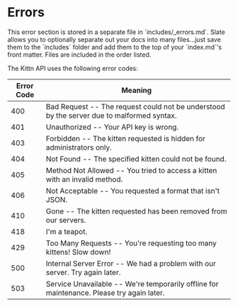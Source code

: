 # Errors  
  
<aside class=error>  
This error section is stored in a separate file in `includes/_errors.md`. Slate allows you to optionally separate out your docs into many files...just save them to the `includes` folder and add them to the top of your `index.md`'s front matter. Files are included in the order listed.  
</aside>  
  
The Kittn API uses the following error codes:  
  
  
Error Code | Meaning  
---------- | -------  
400 | Bad Request -- The request could not be understood by the server due to malformed syntax.  
401 | Unauthorized -- Your API key is wrong.  
403 | Forbidden -- The kitten requested is hidden for administrators only.  
404 | Not Found -- The specified kitten could not be found.  
405 | Method Not Allowed -- You tried to access a kitten with an invalid method.  
406 | Not Acceptable -- You requested a format that isn't JSON.  
410 | Gone -- The kitten requested has been removed from our servers.  
418 | I'm a teapot.  
429 | Too Many Requests -- You're requesting too many kittens! Slow down!  
500 | Internal Server Error -- We had a problem with our server. Try again later.  
503 | Service Unavailable -- We're temporarily offline for maintenance. Please try again later.  
